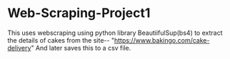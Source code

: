 # Web-Scraping-Project1
This uses webscraping using python library BeautiifulSup(bs4) to extract the details of cakes from the site-- "https://www.bakingo.com/cake-delivery" And later saves this to a csv file.
